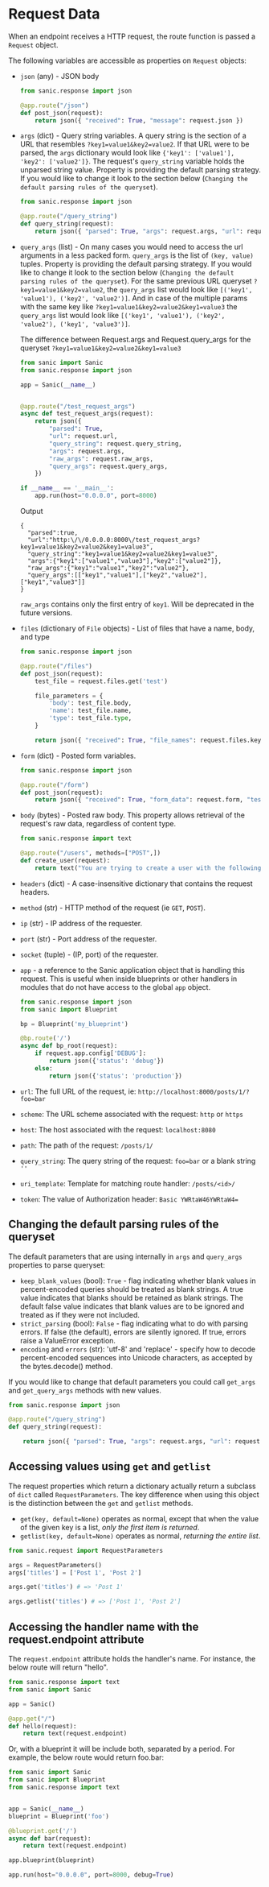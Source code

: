 # Request Data

When an endpoint receives a HTTP request, the route function is passed a
`Request` object.

The following variables are accessible as properties on `Request` objects:

- `json` (any) - JSON body

  ```python
  from sanic.response import json

  @app.route("/json")
  def post_json(request):
      return json({ "received": True, "message": request.json })
  ```

- `args` (dict) - Query string variables. A query string is the section of a
  URL that resembles `?key1=value1&key2=value2`. If that URL were to be parsed,
  the `args` dictionary would look like `{'key1': ['value1'], 'key2': ['value2']}`.
  The request's `query_string` variable holds the unparsed string value.
  Property is providing the default parsing strategy. If you would like to change it look to the section below
  (`Changing the default parsing rules of the queryset`).

  ```python
  from sanic.response import json

  @app.route("/query_string")
  def query_string(request):
      return json({ "parsed": True, "args": request.args, "url": request.url, "query_string": request.query_string })
  ```

- `query_args` (list) - On many cases you would need to access the url arguments in
  a less packed form. `query_args` is the list of `(key, value)` tuples.
  Property is providing the default parsing strategy. If you would like to change it look to the section below
  (`Changing the default parsing rules of the queryset`).
  For the same previous URL queryset `?key1=value1&key2=value2`, the
  `query_args` list would look like `[('key1', 'value1'), ('key2', 'value2')]`.
  And in case of the multiple params with the same key like `?key1=value1&key2=value2&key1=value3`
  the `query_args` list would look like `[('key1', 'value1'), ('key2', 'value2'), ('key1', 'value3')]`.

  The difference between Request.args and Request.query_args
  for the queryset `?key1=value1&key2=value2&key1=value3`

  ```python
  from sanic import Sanic
  from sanic.response import json

  app = Sanic(__name__)


  @app.route("/test_request_args")
  async def test_request_args(request):
      return json({
          "parsed": True,
          "url": request.url,
          "query_string": request.query_string,
          "args": request.args,
          "raw_args": request.raw_args,
          "query_args": request.query_args,
      })

  if __name__ == '__main__':
      app.run(host="0.0.0.0", port=8000)
  ```

  Output

  ```
  {
    "parsed":true,
    "url":"http:\/\/0.0.0.0:8000\/test_request_args?key1=value1&key2=value2&key1=value3",
    "query_string":"key1=value1&key2=value2&key1=value3",
    "args":{"key1":["value1","value3"],"key2":["value2"]},
    "raw_args":{"key1":"value1","key2":"value2"},
    "query_args":[["key1","value1"],["key2","value2"],["key1","value3"]]
  }
  ```

  `raw_args` contains only the first entry of `key1`. Will be deprecated in the future versions.

- `files` (dictionary of `File` objects) - List of files that have a name, body, and type

  ```python
  from sanic.response import json

  @app.route("/files")
  def post_json(request):
      test_file = request.files.get('test')

      file_parameters = {
          'body': test_file.body,
          'name': test_file.name,
          'type': test_file.type,
      }

      return json({ "received": True, "file_names": request.files.keys(), "test_file_parameters": file_parameters })
  ```

- `form` (dict) - Posted form variables.

  ```python
  from sanic.response import json

  @app.route("/form")
  def post_json(request):
      return json({ "received": True, "form_data": request.form, "test": request.form.get('test') })
  ```

- `body` (bytes) - Posted raw body. This property allows retrieval of the
  request's raw data, regardless of content type.

  ```python
  from sanic.response import text

  @app.route("/users", methods=["POST",])
  def create_user(request):
      return text("You are trying to create a user with the following POST: %s" % request.body)
  ```

- `headers` (dict) - A case-insensitive dictionary that contains the request headers.

- `method` (str) - HTTP method of the request (ie `GET`, `POST`).

- `ip` (str) - IP address of the requester.

- `port` (str) - Port address of the requester.

- `socket` (tuple) - (IP, port) of the requester.

- `app` - a reference to the Sanic application object that is handling this request. This is useful when inside blueprints or other handlers in modules that do not have access to the global `app` object.

  ```python
  from sanic.response import json
  from sanic import Blueprint

  bp = Blueprint('my_blueprint')

  @bp.route('/')
  async def bp_root(request):
      if request.app.config['DEBUG']:
          return json({'status': 'debug'})
      else:
          return json({'status': 'production'})

  ```
- `url`: The full URL of the request, ie: `http://localhost:8000/posts/1/?foo=bar`
- `scheme`: The URL scheme associated with the request: `http` or `https`
- `host`: The host associated with the request: `localhost:8080`
- `path`: The path of the request: `/posts/1/`
- `query_string`: The query string of the request: `foo=bar` or a blank string `''`
- `uri_template`: Template for matching route handler: `/posts/<id>/`
- `token`: The value of Authorization header: `Basic YWRtaW46YWRtaW4=`


## Changing the default parsing rules of the queryset

The default parameters that are using internally in `args` and `query_args` properties to parse queryset:

- `keep_blank_values` (bool): `True` - flag indicating whether blank values in
  percent-encoded queries should be treated as blank strings.
  A true value indicates that blanks should be retained as blank
  strings.  The default false value indicates that blank values
  are to be ignored and treated as if they were  not included.
- `strict_parsing` (bool): `False` - flag indicating what to do with parsing errors. If
  false (the default), errors are silently ignored. If true,
  errors raise a ValueError exception.
- `encoding` and `errors` (str): 'utf-8' and 'replace' - specify how to decode percent-encoded sequences
  into Unicode characters, as accepted by the bytes.decode() method.

If you would like to change that default parameters you could call `get_args` and `get_query_args` methods
with new values.

```python
from sanic.response import json

@app.route("/query_string")
def query_string(request):

    return json({ "parsed": True, "args": request.args, "url": request.url, "query_string": request.query_string })
```


## Accessing values using `get` and `getlist`

The request properties which return a dictionary actually return a subclass of
`dict` called `RequestParameters`. The key difference when using this object is
the distinction between the `get` and `getlist` methods.

- `get(key, default=None)` operates as normal, except that when the value of
  the given key is a list, *only the first item is returned*.
- `getlist(key, default=None)` operates as normal, *returning the entire list*.

```python
from sanic.request import RequestParameters

args = RequestParameters()
args['titles'] = ['Post 1', 'Post 2']

args.get('titles') # => 'Post 1'

args.getlist('titles') # => ['Post 1', 'Post 2']
```

## Accessing the handler name with the request.endpoint attribute

The `request.endpoint` attribute holds the handler's name. For instance, the below
route will return "hello".

```python
from sanic.response import text
from sanic import Sanic

app = Sanic()

@app.get("/")
def hello(request):
    return text(request.endpoint)
```

Or, with a blueprint it will be include both, separated by a period. For example,
 the below route would return foo.bar:

```python
from sanic import Sanic
from sanic import Blueprint
from sanic.response import text


app = Sanic(__name__)
blueprint = Blueprint('foo')

@blueprint.get('/')
async def bar(request):
    return text(request.endpoint)

app.blueprint(blueprint)

app.run(host="0.0.0.0", port=8000, debug=True)
```
